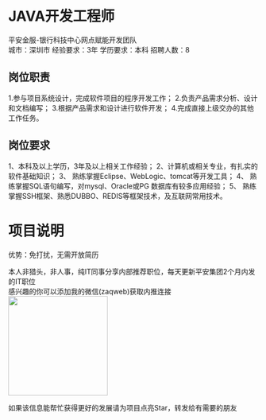 # JAVA开发工程师
平安金服-银行科技中心网点赋能开发团队  
城市：深圳市 经验要求：3年 学历要求：本科  招聘人数：8

## 岗位职责
1.参与项目系统设计，完成软件项目的程序开发工作；
 2.负责产品需求分析、设计和文档编写；
 3.根据产品需求和设计进行软件开发；
 4.完成直接上级交办的其他工作任务。

## 岗位要求
1、本科及以上学历，3年及以上相关工作经验；
 2、计算机或相关专业，有扎实的软件基础知识；
 3、 熟练掌握Eclipse、WebLogic、tomcat等开发工具；
 4、 熟练掌握SQL语句编写，对mysql、Oracle或PG 数据库有较多应用经验；
 5、 熟练掌握SSH框架、熟悉DUBBO、REDIS等框架技术，及互联网常用技术。

# 项目说明

优势：免打扰，无需开放简历

本人非猎头，非人事，纯IT同事分享内部推荐职位，每天更新平安集团2个月内发的IT职位  
感兴趣的你可以添加我的微信(zaqweb)获取内推连接  
<img src="https://github.com/zaqweb/PA-IT-JOBS/blob/master/WechatICode.jpeg"  height="200" width="200">

如果该信息能帮忙获得更好的发展请为项目点亮Star，转发给有需要的朋友




